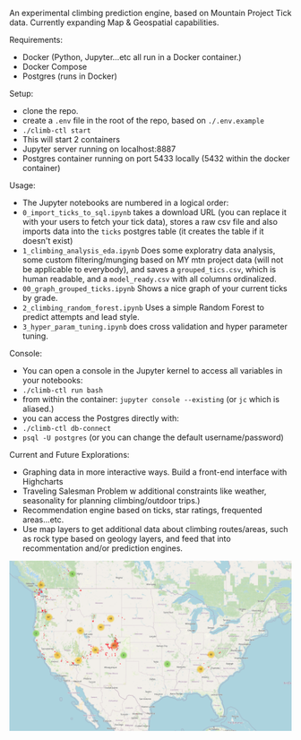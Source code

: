 An experimental climbing prediction engine, based on Mountain Project Tick data. Currently expanding Map & Geospatial capabilities.

Requirements:
* Docker (Python, Jupyter...etc all run in a Docker container.)
* Docker Compose
* Postgres (runs in Docker)

Setup:
* clone the repo.
* create a `.env` file in the root of the repo, based on `./.env.example`
* `./climb-ctl start`
* This will start 2 containers
* Jupyter server running on localhost:8887
* Postgres container running on port 5433 locally (5432 within the docker container)

Usage:
* The Jupyter notebooks are numbered in a logical order:
* `0_import_ticks_to_sql.ipynb` takes a download URL (you can replace it with your users to fetch your tick data), stores a raw csv file and also imports data into the `ticks` postgres table (it creates the table if it doesn't exist)
* `1_climbing_analysis_eda.ipynb` Does some exploratry data analysis, some custom filtering/munging based on MY mtn project data (will not be applicable to everybody), and saves a `grouped_tics.csv`, which is human readable, and a `model_ready.csv` with all columns ordinalized.
* `00_graph_grouped_ticks.ipynb` Shows a nice graph of your current ticks by grade.
* `2_climbing_random_forest.ipynb` Uses a simple Random Forest to predict attempts and lead style.
* `3_hyper_param_tuning.ipynb` does cross validation and hyper parameter tuning.

Console:
* You can open a console in the Jupyter kernel to access all variables in your notebooks:
* `./climb-ctl run bash`
* from within the container: `jupyter console --existing` (or `jc` which is aliased.)
* you can access the Postgres directly with:
* `./climb-ctl db-connect`
* `psql -U postgres` (or you can change the default username/password)

Current and Future Explorations:
* Graphing data in more interactive ways. Build a front-end interface with Highcharts
* Traveling Salesman Problem w additional constraints like weather, seasonality for planning climbing/outdoor trips.)
* Recommendation engine based on ticks, star ratings, frequented areas...etc.
* Use map layers to get additional data about climbing routes/areas, such as rock type based on geology layers, and feed that into recommentation and/or prediction engines.

![Sample Map](sample_climbing_area_and_trail_map.png)
